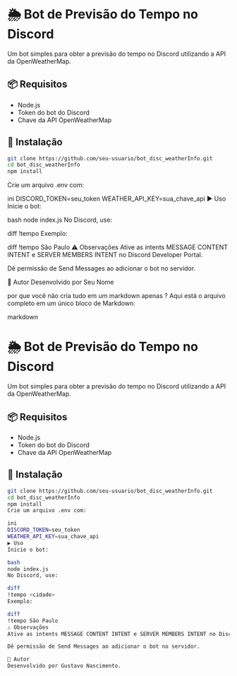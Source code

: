 
# 🌦️ Bot de Previsão do Tempo no Discord

Um bot simples para obter a previsão do tempo no Discord utilizando a API da OpenWeatherMap.

## 📦 Requisitos

- Node.js
- Token do bot do Discord
- Chave da API OpenWeatherMap

## 🚀 Instalação

```bash
git clone https://github.com/seu-usuario/bot_disc_weatherInfo.git
cd bot_disc_weatherInfo
npm install
```
Crie um arquivo .env com:

ini
DISCORD_TOKEN=seu_token
WEATHER_API_KEY=sua_chave_api
▶️ Uso
Inicie o bot:

bash
node index.js
No Discord, use:

diff
!tempo <cidade>
Exemplo:

diff
!tempo São Paulo
⚠️ Observações
Ative as intents MESSAGE CONTENT INTENT e SERVER MEMBERS INTENT no Discord Developer Portal.

Dê permissão de Send Messages ao adicionar o bot no servidor.

👤 Autor
Desenvolvido por Seu Nome


por que você não cria tudo em um markdown apenas ?
Aqui está o arquivo completo em um único bloco de Markdown:

markdown
# 🌦️ Bot de Previsão do Tempo no Discord

Um bot simples para obter a previsão do tempo no Discord utilizando a API da OpenWeatherMap.

## 📦 Requisitos

- Node.js
- Token do bot do Discord
- Chave da API OpenWeatherMap

## 🚀 Instalação

```bash
git clone https://github.com/seu-usuario/bot_disc_weatherInfo.git
cd bot_disc_weatherInfo
npm install
Crie um arquivo .env com:

ini
DISCORD_TOKEN=seu_token
WEATHER_API_KEY=sua_chave_api
▶️ Uso
Inicie o bot:

bash
node index.js
No Discord, use:

diff
!tempo <cidade>
Exemplo:

diff
!tempo São Paulo
⚠️ Observações
Ative as intents MESSAGE CONTENT INTENT e SERVER MEMBERS INTENT no Discord Developer Portal.

Dê permissão de Send Messages ao adicionar o bot no servidor.

👤 Autor
Desenvolvido por Gustavo Nascimento.
